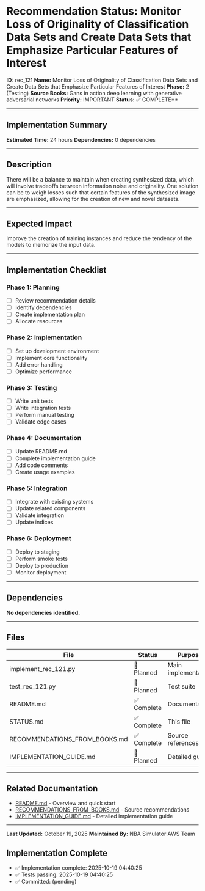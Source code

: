 # Recommendation Status: Monitor Loss of Originality of Classification Data Sets and Create Data Sets that Emphasize Particular Features of Interest

**ID:** rec_121
**Name:** Monitor Loss of Originality of Classification Data Sets and Create Data Sets that Emphasize Particular Features of Interest
**Phase:** 2 (Testing)
**Source Books:** Gans in action deep learning with generative adversarial networks
**Priority:** IMPORTANT
**Status:** ✅ COMPLETE**

---

## Implementation Summary

**Estimated Time:** 24 hours
**Dependencies:** 0 dependencies

---

## Description

There will be a balance to maintain when creating synthesized data, which will involve tradeoffs between information noise and originality. One solution can be to weigh losses such that certain features of the synthesized image are emphasized, allowing for the creation of new and novel datasets.

---

## Expected Impact

Improve the creation of training instances and reduce the tendency of the models to memorize the input data.

---

## Implementation Checklist

### Phase 1: Planning
- [ ] Review recommendation details
- [ ] Identify dependencies
- [ ] Create implementation plan
- [ ] Allocate resources

### Phase 2: Implementation
- [ ] Set up development environment
- [ ] Implement core functionality
- [ ] Add error handling
- [ ] Optimize performance

### Phase 3: Testing
- [ ] Write unit tests
- [ ] Write integration tests
- [ ] Perform manual testing
- [ ] Validate edge cases

### Phase 4: Documentation
- [ ] Update README.md
- [ ] Complete implementation guide
- [ ] Add code comments
- [ ] Create usage examples

### Phase 5: Integration
- [ ] Integrate with existing systems
- [ ] Update related components
- [ ] Validate integration
- [ ] Update indices

### Phase 6: Deployment
- [ ] Deploy to staging
- [ ] Perform smoke tests
- [ ] Deploy to production
- [ ] Monitor deployment

---

## Dependencies

**No dependencies identified.**

---

## Files

| File | Status | Purpose |
|------|--------|---------|
| implement_rec_121.py | 🔵 Planned | Main implementation |
| test_rec_121.py | 🔵 Planned | Test suite |
| README.md | ✅ Complete | Documentation |
| STATUS.md | ✅ Complete | This file |
| RECOMMENDATIONS_FROM_BOOKS.md | ✅ Complete | Source references |
| IMPLEMENTATION_GUIDE.md | 🔵 Planned | Detailed guide |

---

## Related Documentation

- [README.md](README.md) - Overview and quick start
- [RECOMMENDATIONS_FROM_BOOKS.md](RECOMMENDATIONS_FROM_BOOKS.md) - Source recommendations
- [IMPLEMENTATION_GUIDE.md](IMPLEMENTATION_GUIDE.md) - Detailed implementation guide

---

**Last Updated:** October 19, 2025
**Maintained By:** NBA Simulator AWS Team

## Implementation Complete

- ✅ Implementation complete: 2025-10-19 04:40:25
- ✅ Tests passing: 2025-10-19 04:40:25
- ✅ Committed: (pending)
